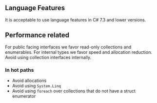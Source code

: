 ## Language Features
It is acceptable to use language features in C# 7.3 and lower versions.

## Performance related

For public facing interfaces we favor read-only collections and enumerables. For internal types we favor speed and allocation reduction. Avoid using collection interfaces internally.

### In hot paths

* Avoid allocations
* Avoid using `System.Linq`
* Avoid using `foreach` over collections that do not have a struct enumerator
